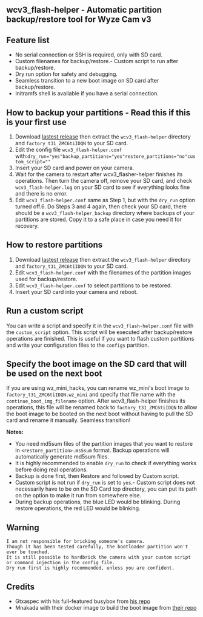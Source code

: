 ## wcv3_flash-helper - Automatic partition backup/restore tool for Wyze Cam v3

## Feature list
- No serial connection or SSH is required, only with SD card.
- Custom filenames for backup/restore.- Custom script to run after backup/restore.
- Dry run option for safety and debugging.
- Seamless transition to a new boot image on SD card after backup/restore.
- Initramfs shell is available if you have a serial connection.

## How to backup your partitions - Read this if this is your first use
1. Download [lastest release](https://github.com/archandanime/wcv3_flash-helper/releases/latest) then extract the `wcv3_flash-helper` directory and `factory_t31_ZMC6tiIDQN` to your SD card.
2. Edit the config file `wcv3_flash-helper.conf` with:```dry_run="yes"backup_partitions="yes"restore_partitions="no"custom_script=""```
3. Insert your SD card and power on your camera.
4. Wait for the camera to restart after wcv3_flasher-helper finishes its operations. Then turn the camera off, remove your SD card, and check `wcv3_flash-helper.log` on your SD card to see if everything looks fine and there is no error.
5. Edit `wcv3_flash-helper.conf` same as Step 1, but with the `dry_run` option turned off.6. Do Steps 3 and 4 again, then check your SD card, there should be a `wcv3_flash-helper_backup` directory where backups of your partitions are stored. Copy it to a safe place in case you need it for recovery.

## How to restore partitions
1. Download [lastest release](https://github.com/archandanime/wcv3_flash-helper/releases/latest) then extract the `wcv3_flash-helper` directory and `factory_t31_ZMC6tiIDQN` to your SD card.
2. Edit `wcv3_flash-helper.conf` with the filenames of the partition images used for backup/restore.
3. Edit `wcv3_flash-helper.conf` to select partitions to be restored.
4. Insert your SD card into your camera and reboot.

## Run a custom script
You can write a script and specify it in the `wcv3_flash-helper.conf` file with the `custom_script` option. This script will be executed after backup/restore operations are finished. This is useful if you want to flash custom partitions and write your configuration files to the `configs` partition.

## Specify the boot image on the SD card that will be used on the next boot
If you are using wz_mini_hacks, you can rename wz_mini's boot image to `factory_t31_ZMC6tiIDQN.wz_mini` and specify that file name with the `continue_boot_img_filename` option. After wcv3_flash-helper finishes its operations, this file will be renamed back to `factory_t31_ZMC6tiIDQN` to allow the boot image to be booted on the next boot without having to pull the SD card and rename it manually. Seamless transition!

**Notes:**
- You need md5sum files of the partition images that you want to restore in `<restore_partition>.ms5sum` format. Backup operations will automatically generate md5sum files.
- It is highly recommended to enable `dry_run` to check if everything works before doing real operations.
- Backup is done first, then Restore and followed by Custom script.
- Custom script is not run if `dry_run` is set to `yes`.- Custom script does not necessarily have to be on the SD Card top directory, you can put its path on the option to make it run from somewhere else.
- During backup operations, the blue LED would be blinking. During restore operations, the red LED would be blinking.

## Warning
```
I am not responsible for bricking someone's camera.
Though it has been tested carefully, the bootloader partition won't ever be touched.
It is still possible to hardbrick the camera with your custom script or command injection in the config file.
Dry run first is highly recommended, unless you are confident.
```

## Credits
- Gtxaspec with his full-featured busybox from [his repo](https://github.com/gtxaspec/wz_mini_hacks)
- Mnakada with their docker image to build the boot image from [their repo](https://github.com/mnakada/atomcam_tools)
